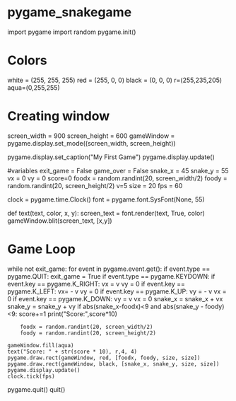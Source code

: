 # pygame_snakegame
import pygame
import random
pygame.init()
# Colors
white = (255, 255, 255)
red = (255, 0, 0)
black = (0, 0, 0)
r=(255,235,205)
aqua=(0,255,255)

# Creating window
screen_width = 900
screen_height = 600
gameWindow = pygame.display.set_mode((screen_width, screen_height))

pygame.display.set_caption("My First Game")
pygame.display.update()

#variables
exit_game = False
game_over = False
snake_x = 45
snake_y = 55
vx = 0
vy = 0
score=0
foodx = random.randint(20, screen_width/2)
foody = random.randint(20, screen_height/2)
v=5
size = 20
fps = 60

clock = pygame.time.Clock()
font = pygame.font.SysFont(None, 55)

def text(text, color, x, y):
    screen_text = font.render(text, True, color)
    gameWindow.blit(screen_text, [x,y])
    

# Game Loop
while not exit_game:
    for event in pygame.event.get():
        if event.type == pygame.QUIT:
            exit_game = True
        if event.type == pygame.KEYDOWN:
            if event.key == pygame.K_RIGHT:
                vx = v
                vy = 0
            if event.key == pygame.K_LEFT:
                vx= - v
                vy = 0
            if event.key == pygame.K_UP:
                vy = - v
                vx = 0
            if event.key == pygame.K_DOWN:
                vy = v
                vx = 0
    snake_x = snake_x + vx
    snake_y = snake_y + vy
    if abs(snake_x-foodx)<9 and abs(snake_y - foody)<9:
        score+=1
        print("Score:",score*10)
        
        foodx = random.randint(20, screen_width/2)
        foody = random.randint(20, screen_height/2)

    gameWindow.fill(aqua)
    text("Score: " + str(score * 10), r,4, 4)
    pygame.draw.rect(gameWindow, red, [foodx, foody, size, size])
    pygame.draw.rect(gameWindow, black, [snake_x, snake_y, size, size])
    pygame.display.update()
    clock.tick(fps)

pygame.quit()
quit()
